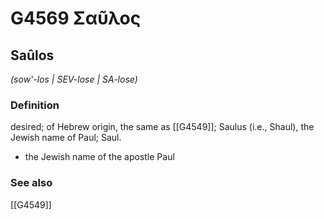 # G4569 Σαῦλος

## Saûlos

_(sow'-los | SEV-lose | SA-lose)_

### Definition

desired; of Hebrew origin, the same as [[G4549]]; Saulus (i.e., Shaul), the Jewish name of Paul; Saul.

- the Jewish name of the apostle Paul

### See also

[[G4549]]

